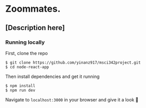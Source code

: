 # Zoommates. 
## [Description here]


### Running locally

First, clone the repo

```
$ git clone https://github.com/yinanz917/msci342project.git
$ cd node-react-app
```

Then install dependencies and get it running

```
$ npm install
$ npm run dev
```

Navigate to `localhost:3000` in your browser and give it a look 👀
